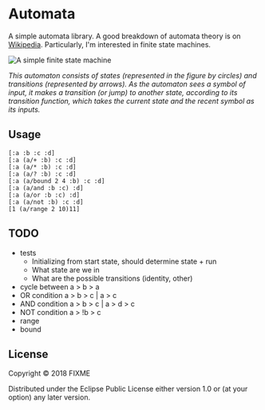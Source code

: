 # Automata

A simple automata library. A good breakdown of automata theory is on [Wikipedia](https://en.wikipedia.org/wiki/Automata_theory). Particularly, I'm interested in finite state machines.

![A simple finite state machine](https://upload.wikimedia.org/wikipedia/commons/thumb/9/9d/DFAexample.svg/274px-DFAexample.svg.png)

_This automaton consists of states (represented in the figure by circles) and transitions (represented by arrows). As the automaton sees a symbol of input, it makes a transition (or jump) to another state, according to its transition function, which takes the current state and the recent symbol as its inputs._


## Usage

```
[:a :b :c :d]
[:a (a/+ :b) :c :d]
[:a (a/* :b) :c :d]
[:a (a/? :b) :c :d]
[:a (a/bound 2 4 :b) :c :d]
[:a (a/and :b :c) :d]
[:a (a/or :b :c) :d]
[:a (a/not :b) :c :d]
[1 (a/range 2 10)11]
```

## TODO

- tests
  - Initializing from start state, should determine state + run
  - What state are we in
  - What are the possible transitions (identity, other)
- cycle between a > b > a
- OR condition  a > b > c  |  a > c
- AND condition  a > b > c  |  a > d > c
- NOT condition  a > !b > c 
- range
- bound


## License

Copyright © 2018 FIXME

Distributed under the Eclipse Public License either version 1.0 or (at
your option) any later version.
